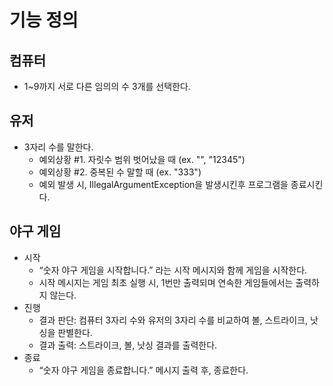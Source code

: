 # 기능 정의
## 컴퓨터
- 1~9까지 서로 다른 임의의 수 3개를 선택한다.

## 유저
- 3자리 수를 말한다.
  - 예외상황 #1. 자릿수 범위 벗어났을 때 (ex. "", "12345")
  - 예외상황 #2. 중복된 수 말할 때 (ex. "333")
  - 예외 발생 시, IllegalArgumentException을 발생시킨후 프로그램을 종료시킨다.

## 야구 게임
- 시작
  - “숫자 야구 게임을 시작합니다.” 라는 시작 메시지와 함께 게임을 시작한다.
  - 시작 메시지는 게임 최초 실행 시, 1번만 출력되며 연속한 게임들에서는 출력하지 않는다. 
- 진행
  - 결과 판단: 컴퓨터 3자리 수와 유저의 3자리 수를 비교하여 볼, 스트라이크, 낫싱을 판별한다.
  - 결과 출력: 스트라이크, 볼, 낫싱 결과를 출력한다.
- 종료
  - “숫자 야구 게임을 종료합니다.” 메시지 출력 후, 종료한다.